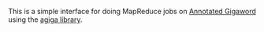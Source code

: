 
This is a simple interface for doing MapReduce jobs
on [Annotated Gigaword](http://www.cs.jhu.edu/~vandurme/papers/NapolesGormleyVanDurmeNAACL12.pdf)
using the [agiga library](https://code.google.com/p/agiga/).

